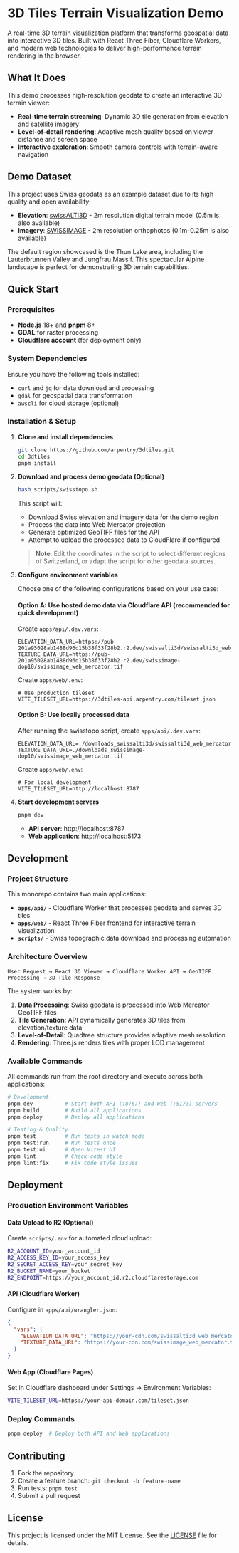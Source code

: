 # 3D Tiles Terrain Visualization Demo

A real-time 3D terrain visualization platform that transforms geospatial data into interactive 3D tiles. Built with React Three Fiber, Cloudflare Workers, and modern web technologies to deliver high-performance terrain rendering in the browser.

## What It Does

This demo processes high-resolution geodata to create an interactive 3D terrain viewer:

- **Real-time terrain streaming**: Dynamic 3D tile generation from elevation and satellite imagery
- **Level-of-detail rendering**: Adaptive mesh quality based on viewer distance and screen space
- **Interactive exploration**: Smooth camera controls with terrain-aware navigation

## Demo Dataset

This project uses Swiss geodata as an example dataset due to its high quality and open availability:

- **Elevation**: [swissALTI3D](https://www.swisstopo.admin.ch/en/height-model-swissalti3d) - 2m resolution digital terrain model (0.5m is also available)
- **Imagery**: [SWISSIMAGE](https://www.swisstopo.admin.ch/en/orthoimage-swissimage-10) - 2m resolution orthophotos (0.1m-0.25m is also available)

The default region showcased is the Thun Lake area, including the Lauterbrunnen Valley and Jungfrau Massif. This spectacular Alpine landscape is perfect for demonstrating 3D terrain capabilities.

## Quick Start

### Prerequisites

- **Node.js** 18+ and **pnpm** 8+
- **GDAL** for raster processing
- **Cloudflare account** (for deployment only)

### System Dependencies

Ensure you have the following tools installed:
- `curl` and `jq` for data download and processing
- `gdal` for geospatial data transformation
- `awscli` for cloud storage (optional)

### Installation & Setup

1. **Clone and install dependencies**
   ```bash
   git clone https://github.com/arpentry/3dtiles.git
   cd 3dtiles
   pnpm install
   ```

2. **Download and process demo geodata (Optional)**
   ```bash
   bash scripts/swisstopo.sh
   ```

   This script will:
   - Download Swiss elevation and imagery data for the demo region
   - Process the data into Web Mercator projection
   - Generate optimized GeoTIFF files for the API
   - Attempt to upload the processed data to CloudFlare if configured

   > **Note**: Edit the coordinates in the script to select different regions of Switzerland, or adapt the script for other geodata sources.

3. **Configure environment variables**

   Choose one of the following configurations based on your use case:

   #### Option A: Use hosted demo data via Cloudflare API (recommended for quick development)

   Create `apps/api/.dev.vars`:
   ```
   ELEVATION_DATA_URL=https://pub-201a95028ab1488d96d15b38f33f28b2.r2.dev/swissalti3d/swissalti3d_web_mercator.tif
   TEXTURE_DATA_URL=https://pub-201a95028ab1488d96d15b38f33f28b2.r2.dev/swissimage-dop10/swissimage_web_mercator.tif
   ```

   Create `apps/web/.env`:
   ```
   # Use production tileset
   VITE_TILESET_URL=https://3dtiles-api.arpentry.com/tileset.json
   ```

   #### Option B: Use locally processed data
   After running the swisstopo script, create `apps/api/.dev.vars`:
   ```
   ELEVATION_DATA_URL=./downloads_swissalti3d/swissalti3d_web_mercator.tif
   TEXTURE_DATA_URL=./downloads_swissimage-dop10/swissimage_web_mercator.tif
   ```

   Create `apps/web/.env`:
   ```
   # For local development
   VITE_TILESET_URL=http://localhost:8787
   ```

4. **Start development servers**
   ```bash
   pnpm dev
   ```

   - **API server**: http://localhost:8787
   - **Web application**: http://localhost:5173

## Development

### Project Structure

This monorepo contains two main applications:

- **`apps/api/`** - Cloudflare Worker that processes geodata and serves 3D tiles
- **`apps/web/`** - React Three Fiber frontend for interactive terrain visualization
- **`scripts/`** - Swiss topographic data download and processing automation

### Architecture Overview

```
User Request → React 3D Viewer → Cloudflare Worker API → GeoTIFF Processing → 3D Tile Response
```

The system works by:
1. **Data Processing**: Swiss geodata is processed into Web Mercator GeoTIFF files
2. **Tile Generation**: API dynamically generates 3D tiles from elevation/texture data
3. **Level-of-Detail**: Quadtree structure provides adaptive mesh resolution
4. **Rendering**: Three.js renders tiles with proper LOD management

### Available Commands

All commands run from the root directory and execute across both applications:

```bash
# Development
pnpm dev          # Start both API (:8787) and Web (:5173) servers
pnpm build        # Build all applications
pnpm deploy       # Deploy all applications

# Testing & Quality
pnpm test         # Run tests in watch mode
pnpm test:run     # Run tests once
pnpm test:ui      # Open Vitest UI
pnpm lint         # Check code style
pnpm lint:fix     # Fix code style issues
```

## Deployment

### Production Environment Variables

#### Data Upload to R2 (Optional)
Create `scripts/.env` for automated cloud upload:
```bash
R2_ACCOUNT_ID=your_account_id
R2_ACCESS_KEY_ID=your_access_key
R2_SECRET_ACCESS_KEY=your_secret_key
R2_BUCKET_NAME=your_bucket
R2_ENDPOINT=https://your_account_id.r2.cloudflarestorage.com
```

#### API (Cloudflare Worker)
Configure in `apps/api/wrangler.json`:
```json
{
  "vars": {
    "ELEVATION_DATA_URL": "https://your-cdn.com/swissalti3d_web_mercator.tif",
    "TEXTURE_DATA_URL": "https://your-cdn.com/swissimage_web_mercator.tif"
  }
}
```

#### Web App (Cloudflare Pages)
Set in Cloudflare dashboard under Settings → Environment Variables:
```bash
VITE_TILESET_URL=https://your-api-domain.com/tileset.json
```

### Deploy Commands
```bash
pnpm deploy  # Deploy both API and Web applications
```

## Contributing

1. Fork the repository
2. Create a feature branch: `git checkout -b feature-name`
3. Run tests: `pnpm test`
4. Submit a pull request

## License

This project is licensed under the MIT License. See the [LICENSE](LICENSE) file for details.
